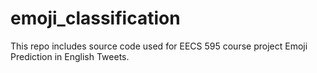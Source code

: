 # emoji_classification
This repo includes source code used for EECS 595 course project Emoji Prediction in English Tweets.
